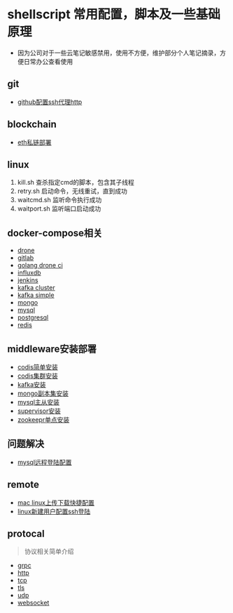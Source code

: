 # shellscript  常用配置，脚本及一些基础原理
- 因为公司对于一些云笔记敏感禁用，使用不方便，维护部分个人笔记摘录，方便日常办公查看使用

## git
- [github配置ssh代理http](https://github.com/Rennbon/shellscript/blob/main/blockchain/sshgithub.md)

## blockchain
- [eth私链部署](https://github.com/Rennbon/shellscript/blob/main/blockchain/eth.md) 
## linux
1. kill.sh  查杀指定cmd的脚本，包含其子线程
2. retry.sh 启动命令，无线重试，直到成功
3. waitcmd.sh 监听命令执行成功
4. waitport.sh 监听端口启动成功

## docker-compose相关
- [drone](https://github.com/Rennbon/shellscript/blob/main/docercompose/drone.md)
- [gitlab](https://github.com/Rennbon/shellscript/blob/main/docercompose/gitlab.md)
- [golang drone ci](https://github.com/Rennbon/shellscript/blob/main/docercompose/golang_drone.md)
- [influxdb](https://github.com/Rennbon/shellscript/blob/main/docercompose/influxdb.md)
- [jenkins](https://github.com/Rennbon/shellscript/blob/main/docercompose/jenkins.md)
- [kafka cluster](https://github.com/Rennbon/shellscript/blob/main/docercompose/kafka_cluster.md)
- [kafka simple](https://github.com/Rennbon/shellscript/blob/main/docercompose/kafka_simple.md)
- [mongo](https://github.com/Rennbon/shellscript/blob/main/docercompose/mongo.md)
- [mysql](https://github.com/Rennbon/shellscript/blob/main/docercompose/mysql.md)
- [postgresql](https://github.com/Rennbon/shellscript/blob/main/docercompose/postgresql.md)
- [redis](https://github.com/Rennbon/shellscript/blob/main/docercompose/redis.md)

## middleware安装部署
- [codis简单安装](https://github.com/Rennbon/shellscript/blob/main/middleware/codis.md)
- [codis集群安装](https://github.com/Rennbon/shellscript/blob/main/middleware/codis_cluster.md)
- [kafka安装](https://github.com/Rennbon/shellscript/blob/main/middleware/kafka.md)
- [mongo副本集安装](https://github.com/Rennbon/shellscript/blob/main/middleware/mongo_replica_set.md)
- [mysql主从安装](https://github.com/Rennbon/shellscript/blob/main/middleware/mysql_master_slave.md)
- [supervisor安装](https://github.com/Rennbon/shellscript/blob/main/middleware/supervisor.md)
- [zookeepr单点安装](https://github.com/Rennbon/shellscript/blob/main/middleware/zookeeper_simple.md)

## 问题解决
- [mysql远程登陆配置](https://github.com/Rennbon/shellscript/blob/main/qa/mysql远程无法登陆.md)

## remote
- [mac linux上传下载快捷配置](https://github.com/Rennbon/shellscript/blob/main/remote/rzsz.md)
- [linux新建用户配置ssh登陆](https://github.com/Rennbon/shellscript/blob/main/remote/sshlogin.md)


## protocal
> 协议相关简单介绍

- [grpc](https://github.com/Rennbon/shellscript/blob/main/protocal/grpc.md)
- [http](https://github.com/Rennbon/shellscript/blob/main/protocal/http.md)
- [tcp](https://github.com/Rennbon/shellscript/blob/main/protocal/tcp.md)
- [tls](https://github.com/Rennbon/shellscript/blob/main/protocal/tls.md)
- [udp](https://github.com/Rennbon/shellscript/blob/main/protocal/udp.md)
- [websocket](https://github.com/Rennbon/shellscript/blob/main/protocal/websocket.md)

